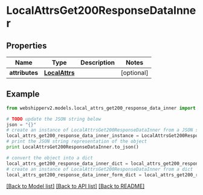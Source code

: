 # LocalAttrsGet200ResponseDataInner


## Properties
Name | Type | Description | Notes
------------ | ------------- | ------------- | -------------
**attributes** | [**LocalAttrs**](LocalAttrs.md) |  | [optional] 

## Example

```python
from webshipperv2.models.local_attrs_get200_response_data_inner import LocalAttrsGet200ResponseDataInner

# TODO update the JSON string below
json = "{}"
# create an instance of LocalAttrsGet200ResponseDataInner from a JSON string
local_attrs_get200_response_data_inner_instance = LocalAttrsGet200ResponseDataInner.from_json(json)
# print the JSON string representation of the object
print LocalAttrsGet200ResponseDataInner.to_json()

# convert the object into a dict
local_attrs_get200_response_data_inner_dict = local_attrs_get200_response_data_inner_instance.to_dict()
# create an instance of LocalAttrsGet200ResponseDataInner from a dict
local_attrs_get200_response_data_inner_form_dict = local_attrs_get200_response_data_inner.from_dict(local_attrs_get200_response_data_inner_dict)
```
[[Back to Model list]](../README.md#documentation-for-models) [[Back to API list]](../README.md#documentation-for-api-endpoints) [[Back to README]](../README.md)


